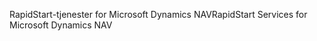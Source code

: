 <span data-ttu-id="80680-101">RapidStart-tjenester for Microsoft Dynamics NAV</span><span class="sxs-lookup"><span data-stu-id="80680-101">RapidStart Services for Microsoft Dynamics NAV</span></span>